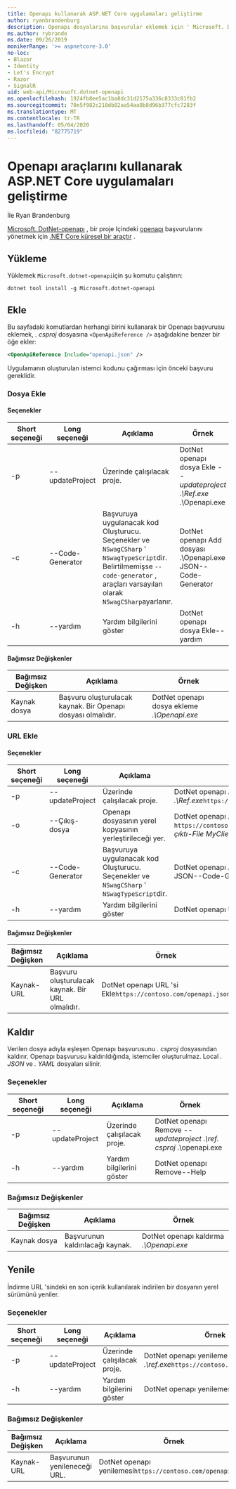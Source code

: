```yaml
---
title: Openapı kullanarak ASP.NET Core uygulamaları geliştirme
author: ryanbrandenburg
description: Openapı dosyalarına başvurular eklemek için ' Microsoft. DotNet-openapı ' aracının nasıl kullanılacağını gösterir.
ms.author: rybrande
ms.date: 09/26/2019
monikerRange: '>= aspnetcore-3.0'
no-loc:
- Blazor
- Identity
- Let's Encrypt
- Razor
- SignalR
uid: web-api/Microsoft.dotnet-openapi
ms.openlocfilehash: 1924fb8ee5ac1ba8dc31d2175a336c8333c81fb2
ms.sourcegitcommit: 70e5f982c218db82aa54aa8b8d96b377cfc7283f
ms.translationtype: MT
ms.contentlocale: tr-TR
ms.lasthandoff: 05/04/2020
ms.locfileid: "82775719"
---
```

# <a name="develop-aspnet-core-apps-using-openapi-tools"></a>Openapı araçlarını kullanarak ASP.NET Core uygulamaları geliştirme

İle Ryan Brandenburg

[Microsoft. DotNet-openapı](https://www.nuget.org/packages/Microsoft.dotnet-openapi) , bir proje Içindeki [openapı](https://github.com/OAI/OpenAPI-Specification) başvurularını yönetmek için [.NET Core küresel bir araçtır](/dotnet/core/tools/global-tools) .

## <a name="installation"></a>Yükleme

Yüklemek `Microsoft.dotnet-openapi`için şu komutu çalıştırın:

```dotnetcli
dotnet tool install -g Microsoft.dotnet-openapi
```

## <a name="add"></a>Ekle

Bu sayfadaki komutlardan herhangi birini kullanarak bir Openapı başvurusu eklemek, *. csproj* dosyasına `<OpenApiReference />` aşağıdakine benzer bir öğe ekler:

```xml
<OpenApiReference Include="openapi.json" />
```

Uygulamanın oluşturulan istemci kodunu çağırması için önceki başvuru gereklidir.

<!-- TODO: Restore after https://github.com/dotnet/AspNetCore/issues/12738
### Add Project

#### Options

| Short option | Long option | Description | Example |
|-------|------|-------|---------|
| -p|--project | The project to operate on. |dotnet openapi add project *--project .\Ref.csproj* ../Ref/ProjRef.csproj |

#### Arguments

|  Argument  | Description | Example |
|-------------|-------------|---------|
| source-file | The source to create a reference from. Must be a project file. |dotnet openapi add project *../Ref/ProjRef.csproj* | -->

### <a name="add-file"></a>Dosya Ekle

#### <a name="options"></a>Seçenekler

| Short seçeneği| Long seçeneği| Açıklama | Örnek |
|-------|------|-------|---------|
| -p|--updateProject | Üzerinde çalışılacak proje. |DotNet openapı dosya Ekle *--updateproject .\Ref.exe* .\Openapi.exe |
| -c|--Code-Generator| Başvuruya uygulanacak kod Oluşturucu. Seçenekler ve `NSwagCSharp` ' `NSwagTypeScript`dir. Belirtilmemişse `--code-generator` , araçları varsayılan olarak `NSwagCSharp`ayarlanır.|DotNet openapı Add dosyası .\Openapi.exe JSON--Code-Generator
| -h|--yardım|Yardım bilgilerini göster|DotNet openapı dosya Ekle--yardım|

#### <a name="arguments"></a>Bağımsız Değişkenler

|  Bağımsız Değişken  | Açıklama | Örnek |
|-------------|-------------|---------|
| Kaynak dosya | Başvuru oluşturulacak kaynak. Bir Openapı dosyası olmalıdır. |DotNet openapı dosya ekleme *.\Openapi.exe* |

### <a name="add-url"></a>URL Ekle

#### <a name="options"></a>Seçenekler

| Short seçeneği| Long seçeneği| Açıklama | Örnek |
|-------|------|-------------|---------|
| -p|--updateProject | Üzerinde çalışılacak proje. |DotNet openapı Add URL *--updateproject .\Ref.exe*`https://contoso.com/openapi.json` |
| -o|--Çıkış-dosya | Openapı dosyasının yerel kopyasının yerleştirileceği yer. |DotNet openapı Add URL `https://contoso.com/openapi.json` *--çıktı-File MyClient. JSON* |
| -c|--Code-Generator| Başvuruya uygulanacak kod Oluşturucu. Seçenekler ve `NSwagCSharp` ' `NSwagTypeScript`dir. |DotNet openapı Add dosyası .\Openapi.exe JSON--Code-Generator
| -h|--yardım|Yardım bilgilerini göster|DotNet openapı URL ekleme--Yardım|

#### <a name="arguments"></a>Bağımsız Değişkenler

|  Bağımsız Değişken  | Açıklama | Örnek |
|-------------|-------------|---------|
| Kaynak-URL | Başvuru oluşturulacak kaynak. Bir URL olmalıdır. |DotNet openapı URL 'si Ekle`https://contoso.com/openapi.json` |

## <a name="remove"></a>Kaldır

Verilen dosya adıyla eşleşen Openapı başvurusunu *. csproj* dosyasından kaldırır. Openapı başvurusu kaldırıldığında, istemciler oluşturulmaz. Local *. JSON* ve *. YAML* dosyaları silinir.

### <a name="options"></a>Seçenekler

| Short seçeneği| Long seçeneği| Açıklama| Örnek |
|-------|------|------------|---------|
| -p|--updateProject | Üzerinde çalışılacak proje. |DotNet openapı Remove *--updateproject .\ref. csproj* .\openapi.exe |
| -h|--yardım|Yardım bilgilerini göster|DotNet openapı Remove--Help|

### <a name="arguments"></a>Bağımsız Değişkenler

|  Bağımsız Değişken  | Açıklama| Örnek |
| ------------|------------|---------|
| Kaynak dosya | Başvurunun kaldırılacağı kaynak. |DotNet openapı kaldırma *.\Openapi.exe* |

## <a name="refresh"></a>Yenile

İndirme URL 'sindeki en son içerik kullanılarak indirilen bir dosyanın yerel sürümünü yeniler.

### <a name="options"></a>Seçenekler

| Short seçeneği| Long seçeneği| Açıklama | Örnek |
|-------|------|-------------|---------|
| -p|--updateProject | Üzerinde çalışılacak proje. | DotNet openapı yenileme *--updateproject .\ref.exe*`https://contoso.com/openapi.json` |
| -h|--yardım|Yardım bilgilerini göster|DotNet openapı yenilemesi--yardım|

### <a name="arguments"></a>Bağımsız Değişkenler

|  Bağımsız Değişken  | Açıklama | Örnek |
| ------------|-------------|---------|
| Kaynak-URL | Başvurunun yenileneceği URL. | DotNet openapı yenilemesi`https://contoso.com/openapi.json` |
